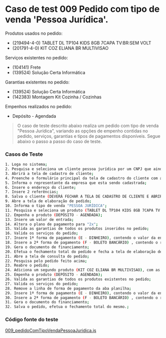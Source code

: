 # Caso de test 009 Pedido com tipo de venda 'Pessoa Jurídica'.
Produtos usados no pedido:

  - (219494-4-0) TABLET DL TP104 KIDS 8GB 7CAPA TV:BR:SEM VOLT
  - (201791-4-0) KIT COZ ELIANA BR MULTIVISAO

Serviços existentes no pedido:

  - (104141) Frete
  - (139524) Solução Certa Informática

Garantias existentes no pedido:

  - (139524) Solução Certa Informática
  - (142383) Montagem Kit Cozinha / Cozinhas

Empenhos realizados no pedido:

  - Depósito - Agendada

> O caso de teste descrito abaixo realiza um pedido com tipo de venda "Pessoa Jurídica", variando as opções de empenho contidas no pedido, serviços, garantias e tipos de pagamentos disponíveis. Segue abaixo o passo a passo do caso de teste.

### Casos de Teste
```sh
1. Loga no sistema;
2. Pesquisa e seleciona um cliente pessoa jurídica por um CNPJ que ainda não esta cadastrado no sistema;
3. Abrirá a tela de cadastro de cliente;
4. Preenche o formulário principal da tela de cadastro do cliente com as informações do cliente;
5. Informa o representante da empresa que esta sendo cadastrada;
6. Insere o endereço do cliente;
7. Insere 2 referências;
8. Salva o cliente (DEVERÁ FECHAR A TELA DE CADASTRO DE CLIENTE E ABRIR A DE ELABORAÇÃO DO PEDIDO);
9. Abre a tela de elaboração de pedido;
10. Informa o tipo de venda "PESSOA JURÍDICA";
11. Pesquisa e seleciona um produto (TABLET DL TP104 KIDS 8GB 7CAPA TV:BR:SEM VOLT), que contém as seguintes garantias (SOLUÇÃO CERTA INFORMÁTICA, SERVICO ANTIVIRUS MOBILE NORTON);
12. Empenha o produto (DEPÓSITO - AGENDADA);
13. Insere um valor de entrada;
14. Altera o plano de pagamento para "2x";
15. Valida as garantias de todos os produtos inseridos no pedido;
16. Valida os serviços do pedido;
17. Insere 1ª forma de pagamento (E - DINHEIRO), contendo o valor da entrada do pedido;
18. Insere a 2ª forma de pagamento (F - BOLETO BANCÁRIO) , contendo o restante do valor do pedido;
19. Gera o documento de financiamento;
20. Efetua o fechamento total do pedido e fecha a tela de elaboração de pedido;
21. Abre a tela de consulta do pedido;
22. Pesquisa pelo pedido feito acima;
23. Reabre o pedido;
24. Adiciona um segundo produto (KIT COZ ELIANA BR MULTIVISAO), com as seguinte garantias (MONTAGEM KIT COZINHA / COZINHAS, GARANTIA MAIOR MOVEIS - 1 ANO);
25. Empenha o produto (DEPÓSITO - AGENDADA);
26. Valida as garantias de todos os produtos existentes no pedido;
27. Valida os serviços do pedido;
28. Remove a linha de forma de pagamento da aba planilha;
29. Insere 1ª forma de pagamento (E - DINHEIRO), contendo o valor da entrada do pedido;
30. Insere a 2ª forma de pagamento (F - BOLETO BANCÁRIO) , contendo o restante do valor do pedido e valida se os valores foram reajustados;
31. Gera o documento do financiamento;
32. Salva o pedido, efetua o fechamento total do mesmo.;
```
### Código fonte do teste
[009_pedidoComTipoVendaPessoaJuridica.js](Testes/test/novos_testes/009_pedidoComTipoVendaPessoaJuridica.js)